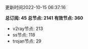 更新时间2022-10-15 06:37:16

**总订阅: 45**
**总节点: 2141**
**有效节点: 360**
- v2ray节点: 213
- ss节点: 118
- trojan节点: 29
